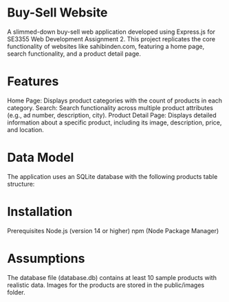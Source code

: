 # Buy-Sell Website
A slimmed-down buy-sell web application developed using Express.js for SE3355 Web Development Assignment 2. This project replicates the core functionality of websites like sahibinden.com, featuring a home page, search functionality, and a product detail page.

# Features
Home Page:
Displays product categories with the count of products in each category.
Search:
Search functionality across multiple product attributes (e.g., ad number, description, city).
Product Detail Page:
Displays detailed information about a specific product, including its image, description, price, and location.
# Data Model
The application uses an SQLite database with the following products table structure:
# Installation
Prerequisites
Node.js (version 14 or higher)
npm (Node Package Manager)
# Assumptions
The database file (database.db) contains at least 10 sample products with realistic data.
Images for the products are stored in the public/images folder.
